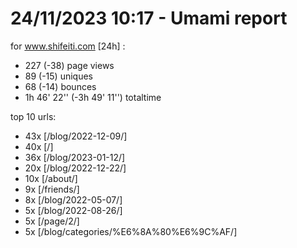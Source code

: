 # 24/11/2023 10:17 - Umami report
for www.shifeiti.com [24h] :

 - 227 (-38) page views
 - 89 (-15) uniques
 - 68 (-14) bounces
 - 1h 46' 22'' (-3h 49' 11'') totaltime


top 10 urls:
 - 43x [/blog/2022-12-09/]
 - 40x [/]
 - 36x [/blog/2023-01-12/]
 - 20x [/blog/2022-12-22/]
 - 10x [/about/]
 - 9x [/friends/]
 - 8x [/blog/2022-05-07/]
 - 5x [/blog/2022-08-26/]
 - 5x [/page/2/]
 - 5x [/blog/categories/%E6%8A%80%E6%9C%AF/]


